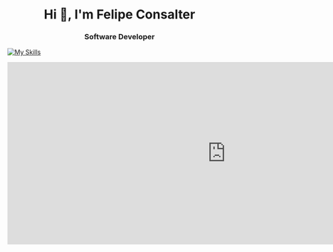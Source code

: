 <h1 align="center">Hi 👋, I'm Felipe Consalter</h1>
<h3 align="center">Software Developer</h3>


 
[![My Skills](https://skillicons.dev/icons?i=js,html,css,wasm,docker,figma,github,mongodb,nodejs)](https://skillicons.dev)


<iframe width="980" height="410" src="https://mars.nasa.gov/layout/embed/send-your-name/future/certificate/?cn=167893859957" frameborder="0"></iframe>
